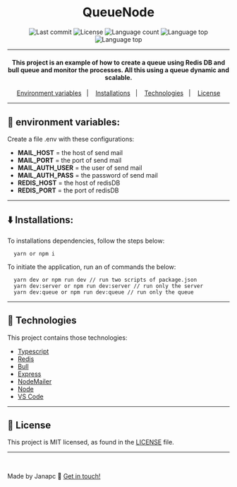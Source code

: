 

<h1 align="center">
 QueueNode
</h1>

<p align="center">
  <img alt="Last commit" src="https://img.shields.io/github/last-commit/janapc/QueueNode"/>
  <img alt="License" src="https://img.shields.io/github/license/janapc/QueueNode"/>
  <img alt="Language count" src="https://img.shields.io/github/languages/count/janapc/QueueNode"/>
  <img alt="Language top" src="https://img.shields.io/github/languages/top/janapc/QueueNode"/>
  <img alt="Language top" src="https://img.shields.io/github/repo-size/janapc/QueueNode"/>
</p>

***

<h4 align="center">
 This project is an example of how to create a queue using Redis DB and bull queue and monitor the processes. All this using a queue dynamic and scalable.
</h4>

<p align="center">
  <a href="#key-environment-variables">Environment variables</a>&nbsp;&nbsp;&nbsp;|&nbsp;&nbsp;&nbsp;
  <a href="#arrow_down-installations">Installations</a>&nbsp;&nbsp;&nbsp;|&nbsp;&nbsp;&nbsp;
  <a href="#file_folder-technologies">Technologies</a>&nbsp;&nbsp;&nbsp;|&nbsp;&nbsp;&nbsp;
  <a href="#page_facing_up-license">License</a>
</p>

***
## :key: environment variables:
Create a file .env with these configurations:
- **MAIL_HOST** = the host of send mail
- **MAIL_PORT** = the port of send mail
- **MAIL_AUTH_USER** = the user of send mail
- **MAIL_AUTH_PASS** = the password of send mail
- **REDIS_HOST** = the host of redisDB
- **REDIS_PORT** = the port of redisDB

***

## :arrow_down: Installations:
To installations dependencies, follow the steps below:
```
  yarn or npm i
```
To initiate the application, run an of commands the below:
```
  yarn dev or npm run dev // run two scripts of package.json
  yarn dev:server or npm run dev:server // run only the server
  yarn dev:queue or npm run dev:queue // run only the queue
```

***

## :file_folder: Technologies

This project contains those technologies:

- [Typescript][ts]
- [Redis](https://redis.io/)
- [Bull](https://github.com/OptimalBits/bull)
- [Express](https://github.com/expressjs/express)
- [NodeMailer](https://github.com/nodemailer/nodemailer)
- [Node](https://nodejs.org/en/)
- [VS Code][vscode] 


***

## :page_facing_up: License

This project is MIT licensed, as found in the [LICENSE](https://github.com/janapc/QueueNode/blob/main/LICENSE) file.


***

<br>

Made by Janapc :metal: [Get in touch!](https://www.linkedin.com/in/janaina-pedrina/)

[ts]: https://www.typescriptlang.org
[vscode]: https://code.visualstudio.com/

